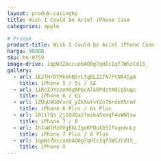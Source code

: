 ```yaml
---
layout: produk-casinghp
title: Wish I Could be Ariel iPhone Case
categories: apple

# Produk
product-title: Wish I Could be Ariel iPhone Case
harga: 90000
sku: hn-0759
image-drive: 1qpWJZHccuobAO0g7qHIcIqfJW5zCd15_
gallery:
  - url: 1E2fHrDTMkbhNSrLtg0LZ2fN7PtN04SgA
    title: iPhone 5 / 5s / SE
  - url: 1iRcZJYzzeHdgAPocAlkDPdztNOCg5Ugc
    title: iPhone 6 / 6s
  - url: 1ZUqU4OOYxrO_yZkXwYvYZn7brdeX5rmY
    title: iPhone 6 Plus / 6s Plus
  - url: 18ltlQs_2j1QdQa2fmzkaSxmqF4eWNlsw
    title: iPhone 7 / 8
  - url: 1hJvWlMzBVgBkLIgoKPQuXb5IfagnmuLy
    title: iPhone 7 Plus / 8 Plus
  - url: 1qpWJZHccuobAO0g7qHIcIqfJW5zCd15_
    title: iPhone X
---
```

